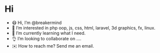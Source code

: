 # Hi
- 😷 Hi, I’m @breakermind
- 👀 I’m interested in php oop, js, css, html, laravel, 3d graphics, fx, linux.
- 🌱 I’m currently learning what I need.
- 👌 I’m looking to collaborate on ....
- ✉️ How to reach me? Send me an email.
